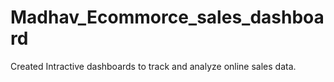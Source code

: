 # Madhav_Ecommorce_sales_dashboard
Created Intractive dashboards to track and analyze online sales data. 
